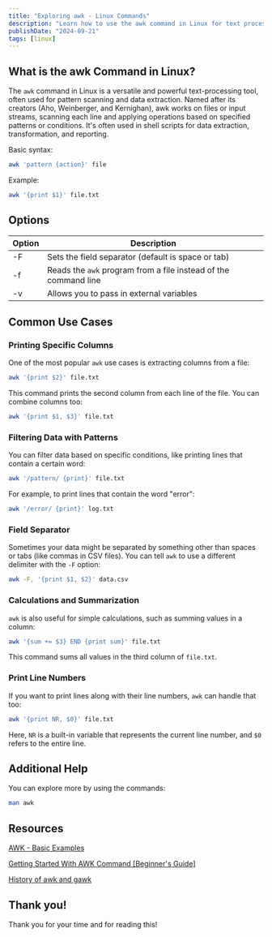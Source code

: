```yaml
---
title: "Exploring awk - Linux Commands"
description: "Learn how to use the awk command in Linux for text processing, data extraction, and reporting with practical examples and common use cases."
publishDate: "2024-09-21"
tags: [linux]
---
```


## What is the awk Command in Linux?

The `awk` command in Linux is a versatile and powerful text-processing tool, often used for pattern scanning and data extraction. Named after its creators (Aho, Weinberger, and Kernighan), awk works on files or input streams, scanning each line and applying operations based on specified patterns or conditions. It's often used in shell scripts for data extraction, transformation, and reporting.

Basic syntax:

```bash
awk 'pattern {action}' file
```

Example:

```bash
awk '{print $1}' file.txt
```

## Options

| Option | Description                                                     |
| ------ | --------------------------------------------------------------- |
| -F     | Sets the field separator (default is space or tab)              |
| -f     | Reads the `awk` program from a file instead of the command line |
| -v     | Allows you to pass in external variables                        |

## Common Use Cases

### Printing Specific Columns

One of the most popular `awk` use cases is extracting columns from a file:

```bash
awk '{print $2}' file.txt
```

This command prints the second column from each line of the file. You can combine columns too:

```bash
awk '{print $1, $3}' file.txt
```

### Filtering Data with Patterns

You can filter data based on specific conditions, like printing lines that contain a certain word:

```bash
awk '/pattern/ {print}' file.txt
```

For example, to print lines that contain the word "error":

```bash
awk '/error/ {print}' log.txt
```

### Field Separator

Sometimes your data might be separated by something other than spaces or tabs (like commas in CSV files). You can tell `awk` to use a different delimiter with the `-F` option:

```bash
awk -F, '{print $1, $2}' data.csv
```

### Calculations and Summarization

`awk` is also useful for simple calculations, such as summing values in a column:

```bash
awk '{sum += $3} END {print sum}' file.txt
```

This command sums all values in the third column of `file.txt`.

### Print Line Numbers

If you want to print lines along with their line numbers, `awk` can handle that too:

```bash
awk '{print NR, $0}' file.txt
```

Here, `NR` is a built-in variable that represents the current line number, and `$0` refers to the entire line.

## Additional Help

You can explore more by using the commands:

```bash
man awk
```

## Resources

[AWK - Basic Examples](https://www.tutorialspoint.com/awk/awk_basic_examples.htm)

[Getting Started With AWK Command [Beginner's Guide]](https://linuxhandbook.com/awk-command-tutorial/)

[History of awk and gawk](https://www.gnu.org/software/gawk/manual/html_node/History.html)

## Thank you!

Thank you for your time and for reading this!
